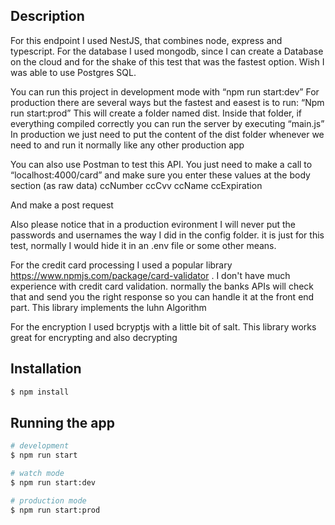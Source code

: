 ## Description

For this endpoint I used NestJS, that combines node, express and typescript.
For the database I used mongodb, since I can create a Database on the cloud and for the shake of this test that was the fastest option. Wish I was able to use Postgres SQL.

You can run this project in development mode with “npm run start:dev”
For production there are several ways but the fastest and easest is to run:
“Npm run start:prod”
This will create a folder named dist. Inside that folder, if everything compiled correctly you can run the server by executing “main.js”
In production we just need to put the content of the dist folder whenever we need to and run it normally like any other production app

You can also use Postman to test this API. You just need to make a call to “localhost:4000/card” and make sure you enter these values at the body section (as raw data)
ccNumber
ccCvv
ccName
ccExpiration

And make a post request

Also please notice that in a production evironment I will never put the passwords and usernames the way I did in the config folder. it is just for this test, normally I would hide it in an .env file or some other means.

For the credit card processing I used a popular library https://www.npmjs.com/package/card-validator . I don't have much experience with credit card validation. normally the banks APIs will check that and send you the right response so you can handle it at the front end part. This library implements the luhn Algorithm

For the encryption I used bcryptjs with a little bit of salt. This library works great for encrypting and also decrypting

## Installation

```bash
$ npm install
```

## Running the app

```bash
# development
$ npm run start

# watch mode
$ npm run start:dev

# production mode
$ npm run start:prod
```
